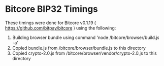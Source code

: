 Bitcore BIP32 Timings
=====================

These timings were done for Bitcore v0.1.19 ( https://github.com/bitpay/bitcore ) using the following:

1. Building browser bundle using command 'node /bitcore/browser/build.js -a'
2. Copied bundle.js from /bitcore/browser/bundle.js to this directory
3. Copied crypto-2.0.js from /bitcore/browser/vendor/crypto-2.0.js to this directory